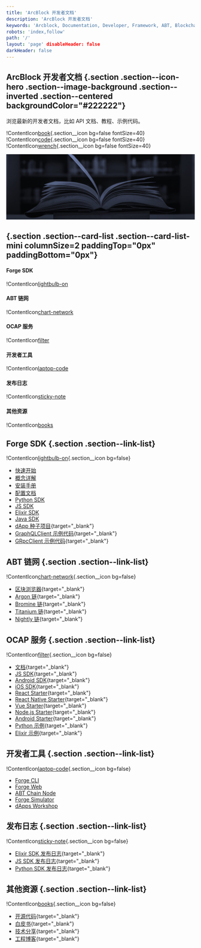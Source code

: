 ```yaml
---
title: 'ArcBlock 开发者文档'
description: 'ArcBlock 开发者文档'
keywords: 'Arcblock, Documentation, Developer, Framework, ABT, Blockchain'
robots: 'index,follow'
path: '/'
layout: 'page' disableHeader: false
darkHeader: false
---
```


## ArcBlock 开发者文档 {.section .section--icon-hero .section--image-background .section--inverted .section--centered backgroundColor="#222222"}

浏览最新的开发者文档，比如 API 文档、教程、示例代码。

!ContentIcon[book](#ffffff){.section__icon bg=false fontSize=40}
!ContentIcon[code](#ffffff){.section__icon bg=false fontSize=40}
!ContentIcon[wrench](#ffffff){.section__icon bg=false fontSize=40}

![](./images/docs-bg-mint.jpg)

## {.section .section--card-list .section--card-list-mini columnSize=2 paddingTop="0px" paddingBottom="0px"}

#### Forge SDK

!ContentIcon[lightbulb-on](#222222)

#### ABT 链网

!ContentIcon[chart-network](#222222)

#### OCAP 服务

!ContentIcon[filter](#222222)

#### 开发者工具

!ContentIcon[laptop-code](#222222)

#### 发布日志

!ContentIcon[sticky-note](#222222)

#### 其他资源

!ContentIcon[books](#222222)

## Forge SDK {.section .section--link-list}

!ContentIcon[lightbulb-on](#4a4a4a){.section__icon bg=false}

- [快速开始](/zh/docs/intro/quickstart)
- [概念详解](/zh/docs/intro/concepts)
- [安装手册](/zh/docs/instruction/install)
- [配置文档](/zh/docs/instruction/configuration)
- [Python SDK](/zh/docs/instruction/sdk/python)
- [JS SDK](/zh/docs/instruction/sdk/js)
- [Elixir SDK](/zh/docs/instruction/sdk/elixir)
- [Java SDK](/zh/docs/instruction/sdk/java)
- [dApp 种子项目](https://github.com/ArcBlock/forge-dapp-starters){target="_blank"}
- [GraphQLClient 示例代码](https://github.com/ArcBlock/forge-js/tree/master/forge/graphql-client/examples){target="_blank"}
- [GRpcClient 示例代码](https://github.com/ArcBlock/forge-js/tree/master/forge/grpc-client/examples){target="_blank"}

## ABT 链网 {.section .section--link-list}

!ContentIcon[chart-network](#4a4a4a){.section__icon bg=false}

- [区块浏览器](https://explorer.abtnetwork.io){target="_blank"}
- [Argon 链](https://argon.abtnetwork.io){target="_blank"}
- [Bromine 链](https://bromine.abtnetwork.io){target="_blank"}
- [Titanium 链](https://titanium.abtnetwork.io){target="_blank"}
- [Nightly 链](https://test.abtnetwork.io){target="_blank"}

## OCAP 服务 {.section .section--link-list}

!ContentIcon[filter](#4a4a4a){.section__icon bg=false}

- [文档](http://ocap-docs.arcblock.io){target="_blank"}
- [JS SDK](https://github.com/ArcBlock/ocap-javascript-sdk/tree/master/packages/ocap-js){target="_blank"}
- [Android SDK](https://github.com/ArcBlock/arcblock-android-sdk){target="_blank"}
- [iOS SDK](https://github.com/ArcBlock/arcblock-ios-sdk){target="_blank"}
- [React Starter](https://github.com/ArcBlock/ocap-react-starter){target="_blank"}
- [React Native Starter](https://github.com/ArcBlock/ocap-react-native-starter){target="_blank"}
- [Vue Starter](https://github.com/ArcBlock/ocap-vue-starter){target="_blank"}
- [Node.js Starter](https://github.com/ArcBlock/ocap-express-starter){target="_blank"}
- [Android Starter](https://github.com/NateRobinson/SDKTempDemo){target="_blank"}
- [Python 示例](https://github.com/tyrchen/ocap-example/tree/master/src/python){target="_blank"}
- [Elixir 示例](https://github.com/tyrchen/ocap-example/tree/master/src/elixir){target="_blank"}

## 开发者工具 {.section .section--link-list}

!ContentIcon[laptop-code](#4a4a4a){.section__icon bg=false}

- [Forge CLI](/zh/handbook)
- [Forge Web](/zh/docs/tools/forge_web)
- [ABT Chain Node](/zh/docs/tools/abt_chain_node)
- [Forge Simulator](/zh/docs/tools/simulator)
- [dApps Workshop](/zh/docs/tools/dapps_workshop)

## 发布日志 {.section .section--link-list}

!ContentIcon[sticky-note](#4a4a4a){.section__icon bg=false}

- [Elixir SDK 发布日志](https://github.com/ArcBlock/forge-elixir-sdk/blob/master/CHANGELOG.md){target="_blank"}
- [JS SDK 发布日志](https://github.com/ArcBlock/forge-js/blob/master/CHANGELOG.md){target="_blank"}
- [Python SDK 发布日志](https://github.com/ArcBlock/forge-python-sdk/blob/master/CHANGELOG.md){target="_blank"}

## 其他资源 {.section .section--link-list}

!ContentIcon[books](#4a4a4a){.section__icon bg=false}

- [开源代码](https://github.com/ArcBlock){target="_blank"}
- [白皮书](https://www.arcblock.io/en/whitepaper){target="_blank"}
- [技术分享](https://www.arcblock.io/en/learning){target="_blank"}
- [工程博客](https://www.arcblock.io/zh/categories/Engineering%20blog){target="_blank"}
